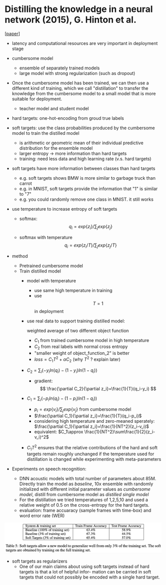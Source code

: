 # Distilling the knowledge in a neural network (2015), G. Hinton et al.

\[[paper](http://arxiv.org/pdf/1503.02531)\] 

* latency and computational resources are very important in deployment stage
* cumbersome model
  * ensemble of separately trained models
  * large model with strong regularization \(such as dropout\)
* Once the cumbersome model has been trained, we can then use a different kind of training, which we call "distillation" to transfer the knowledge from the cumbersome model to a small model that is more suitable for deployment.
  
  * teacher model and student model
* hard targets: one-hot-encoding from groud true labels
* soft targets: use the class probabilities produced by the cumbersome model to train the distilled model
  * is arithmetic or geometric mean of their individual predictive distribution for the ensemble model
  * larger entropy -&gt; more information than hard targets
  * training: need less data and high learning rate \(v.s. hard targets\)
* soft targets have more information between classes than hard targets
  * e.g. soft targets shows BMW is more similar to garbage truck than carrot
  * e.g. in MNIST, soft targets provide the information that "1" is similar to "7"
  * e.g. you could randomly remove one class in MNIST. it still works
* use temperature to increase entropy of soft targets
  * softmax:
    $$
    q_i=exp\{z_i\}/\sum_j exp\{z_j\}
    $$

  * softmax with temperature
    $$
    q_i=exp\{z_i/T\}/\sum_j exp\{z_j/T\}
    $$

* method
  * Pretrained cumbersome model
  * Train distilled model
    * model with temperature
      * use same high temperature in training
      * use $$T=1$$ in deployment
    * use real data to support training distilled model: 

      weighted average of two different object function

      * $C_1$ from trained cumbersome model in high temperature
      * $C_2$ from real labels with normal cross entropy
      * "smaller weight of object\_function\_2" is better
      * $loss=C_1T^2+\alpha C_2$  \(why $T^2$ ? explain later\)

    * $C_2=\sum_i (-y_iln(q_i)-(1-y_i)ln(1-q_i))$ 

      * gradient: 
        $$
        \frac{\partial C_2}{\partial z_i}=\frac{1}{T}(q_i-y_i)
        $$

    * $C_1=\sum_i (-p_iln(q_i)-(1-p_i)ln(1-q_i))$
      * $p_i=exp\{v_i\}/\sum_j exp\{v_j\}$ from cumbersome model
      * $\frac{\partial C_1}{\partial z_i}=\frac{1}{T}(q_i-p_i)$ 
      * considering high temperature and zero-meaned sperately: $\frac{\partial C_1}{\partial z_i}=\frac{1}{NT^2}(z_i-v_i)$ 
      * equivalent: $C_1\approx \frac{1}{NT^2}\sum\frac{1}{2}(z_i-v_i)^2$ 
    * $C_1T^2$ ensures that the relative contributions of the hard and soft targets remain roughly unchanged if the temperature used for distillation is changed while experimenting with meta-parameters
* Experiments on speech recognition: 
  * DNN acoustic models with total number of parameters about 85M. Directly train the model as _baseline_, 10x ensemble with randomly initialized with different initial parameter values as _cumbersome model_, distill from cumbersome model as _distilled single model_
  * For the distillation we tried temperatures of 1,2,5,10 and used a relative weight of 0.5 on the cross-entropy for the hard targets.
  * evaluation: frame accuaracy \(sample frames with time-box\) and word error rate \(WER\)

![](assets/distilling-the-knowledge-in-a-neural-network_001.png)

* soft targets as regularizers
  * One of our main claims about using soft targets instead of hard targets is that a lot of helpful infor- mation can be carried in soft targets that could not possibly be encoded with a single hard target.
